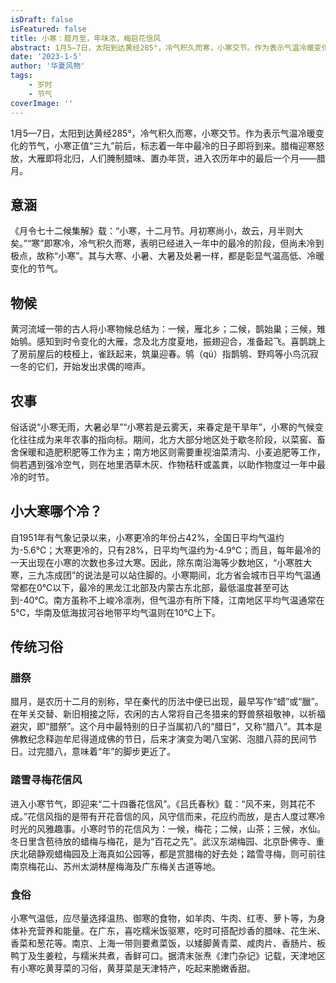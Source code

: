 ```yaml
---
isDraft: false
isFeatured: false
title: 小寒：腊月至，年味浓，梅启花信风
abstract: 1月5—7日，太阳到达黄经285°，冷气积久而寒，小寒交节。作为表示气温冷暖变化的节气，小寒正值“三九”前后，标志着一年中最冷的日子即将到来。
date: '2023-1-5'
author: '华夏风物'
tags:
    - 岁时
    - 节气
coverImage: ''
---
```


1月5—7日，太阳到达黄经285°，冷气积久而寒，小寒交节。作为表示气温冷暖变化的节气，小寒正值“三九”前后，标志着一年中最冷的日子即将到来。腊梅迎寒怒放，大雁即将北归，人们腌制腊味、置办年货，进入农历年中的最后一个月——腊月。

## 意涵

《月令七十二候集解》载：“小寒，十二月节。月初寒尚小，故云，月半则大矣。”“寒”即寒冷，冷气积久而寒，表明已经进入一年中的最冷的阶段，但尚未冷到极点，故称“小寒”。其与大寒、小暑、大暑及处暑一样，都是彰显气温高低、冷暖变化的节气。

## 物候

黄河流域一带的古人将小寒物候总结为：一候，雁北乡；二候，鹊始巢；三候，雉始鸲。感知到时令变化的大雁，念及北方度夏地，振翅迎合，准备起飞。喜鹊跳上了房前屋后的枝桠上，雀跃起来，筑巢迎春。鸲（qú）指鹊鸲、野鸡等小鸟沉寂一冬的它们，开始发出求偶的啼声。

## 农事

俗话说“小寒无雨，大暑必旱”“小寒若是云雾天，来春定是干旱年”，小寒的气候变化往往成为来年农事的指向标。期间，北方大部分地区处于歇冬阶段，以菜窖、畜舍保暖和造肥积肥等工作为主；南方地区则需要重视油菜清沟、小麦追肥等工作，倘若遇到强冷空气，则在地里洒草木灰、作物秸秆或盖粪，以助作物度过一年中最冷的时节。

## 小大寒哪个冷？

自1951年有气象记录以来，小寒更冷的年份占42%，全国日平均气温约为-5.6℃；大寒更冷的，只有28%，日平均气温约为-4.9℃；而且，每年最冷的一天出现在小寒的次数也多过大寒。因此，除东南沿海等少数地区，“小寒胜大寒，三九冻成团”的说法是可以站住脚的。小寒期间，北方省会城市日平均气温通常都在0℃以下，最冷的黑龙江北部及内蒙古东北部，最低温度甚至可达到-40℃。南方虽称不上峻冷凛冽，但气温亦有所下降，江南地区平均气温通常在5℃，华南及低海拔河谷地带平均气温则在10℃上下。

## 传统习俗

### 腊祭

腊月，是农历十二月的别称，早在秦代的历法中便已出现，最早写作“蜡”或“臘”。在年关交替、新旧相接之际，农闲的古人常将自己冬猎来的野兽祭祖敬神，以祈福避灾，即“腊祭”。这个月中最特别的日子当属初八的“腊日”，又称“腊八”。其本是佛教纪念释迦牟尼得道成佛的节日，后来才演变为喝八宝粥、泡腊八蒜的民间节日。过完腊八，意味着“年”的脚步更近了。

### 踏雪寻梅花信风

进入小寒节气，即迎来“二十四番花信风”。《吕氏春秋》载：“风不来，则其花不成。”花信风指的是带有开花音信的风，风守信而来，花应约而放，是古人度过寒冷时光的风雅趣事。小寒时节的花信风为：一候，梅花；二候，山茶；三候，水仙。冬日里含苞待放的蜡梅与梅花，是为“百花之先”。武汉东湖梅园、北京卧佛寺、重庆北碚静观蜡梅园及上海真如公园等，都是赏腊梅的好去处；踏雪寻梅，则可前往南京梅花山、苏州太湖林屋梅海及广东梅关古道等地。

### 食俗

小寒气温低，应尽量选择温热、御寒的食物，如羊肉、牛肉、红枣、萝卜等，为身体补充营养和能量。在广东，喜吃糯米饭驱寒，吃时可搭配炒香的腊味、花生米、香菜和葱花等。南京、上海一带则要煮菜饭，以矮脚黄青菜、咸肉片、香肠片、板鸭丁及生姜粒，与糯米共煮，香鲜可口。据清末张焘《津门杂记》记载，天津地区有小寒吃黄芽菜的习俗，黄芽菜是天津特产，吃起来脆嫩香甜。